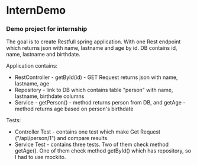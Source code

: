 # InternDemo

### Demo project for internship

The goal is to create Restfull spring application. With one Rest endpoint which returns json with name, lastname and age by id. DB contains id, name, lastname and birthdate.

Application contains:
- RestController - getById(id) - GET Request returns json with name, lastname, age
- Repository - link to DB which contains table "person" with name, lastname, birthdate columns
- Service - getPerson() - method returns person from DB, and getAge - method returns age based on person's birthdate

Tests:
- Controller Test - contains one test which make Get Request ("/api/person/1") and compare results.
- Service Test - contains three tests. Two of them check method getAge(). One of them check method getById() which has repository, so I had to use mockito.

